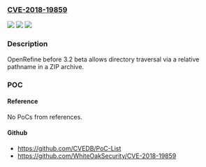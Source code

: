 ### [CVE-2018-19859](https://cve.mitre.org/cgi-bin/cvename.cgi?name=CVE-2018-19859)
![](https://img.shields.io/static/v1?label=Product&message=n%2Fa&color=blue)
![](https://img.shields.io/static/v1?label=Version&message=n%2Fa&color=blue)
![](https://img.shields.io/static/v1?label=Vulnerability&message=n%2Fa&color=brighgreen)

### Description

OpenRefine before 3.2 beta allows directory traversal via a relative pathname in a ZIP archive.

### POC

#### Reference
No PoCs from references.

#### Github
- https://github.com/CVEDB/PoC-List
- https://github.com/WhiteOakSecurity/CVE-2018-19859

